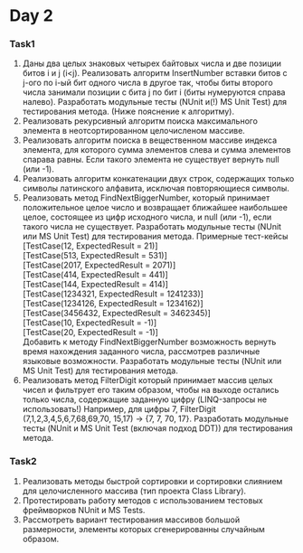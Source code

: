 # Day 2
 
### Task1
1. Даны два целых знаковых четырех байтовых числа и две позиции битов i и j (i<j). Реализовать алгоритм InsertNumber вставки битов с j-ого   по i-ый бит одного числа в другое так, чтобы биты второго числа занимали позиции с бита j по бит i (биты нумеруются справа налево).   Разработать модульные тесты (NUnit и(!) MS Unit Test) для тестирования метода. (Ниже пояснение к алгоритму).
2. Реализовать рекурсивный алгоритм поиска максимального элемента в неотсортированном целочисленом массиве.
3. Реализовать алгоритм поиска в вещественном массиве индекса элемента, для которого сумма элементов слева и сумма элементов спарава равны. Если такого элемента не существует вернуть null (или -1).
4. Реализовать алгоритм конкатенации двух строк, содержащих только символы латинского алфавита, исключая повторяющиеся символы.
5. Реализовать метод FindNextBiggerNumber, который принимает положительное целое число и возвращает ближайшее наибольшее целое, состоящее из цифр исходного числа, и null (или -1), если такого числа не существует.
Разработать модульные тесты (NUnit или MS Unit Test) для тестирования метода. Примерные тест-кейсы
[TestCase(12, ExpectedResult = 21)]  
[TestCase(513, ExpectedResult = 531)]  
[TestCase(2017, ExpectedResult = 2071)]  
[TestCase(414, ExpectedResult = 441)]  
[TestCase(144, ExpectedResult = 414)]  
[TestCase(1234321, ExpectedResult = 1241233)]  
[TestCase(1234126, ExpectedResult = 1234162)]  
[TestCase(3456432, ExpectedResult = 3462345)]  
[TestCase(10, ExpectedResult = -1)]  
[TestCase(20, ExpectedResult = -1)]  
Добавить к методу FindNextBiggerNumber возможность вернуть время нахождения заданного числа, рассмотрев различные языковые возможности. Разработать модульные тесты (NUnit или MS Unit Test) для тестирования метода.
6. Реализовать метод FilterDigit который принимает массив целых чисел и фильтрует его таким образом, чтобы на выходе остались только числа, содержащие заданную цифру (LINQ-запросы не использовать!) Например, для цифры 7, FilterDigit (7,1,2,3,4,5,6,7,68,69,70, 15,17) -> {7, 7, 70, 17}. Разработать модульные тесты (NUnit и MS Unit Test (включая подход DDT)) для тестирования метода.
### Task2
1. Реализовать методы быстрой сортировки и сортировки слиянием для целочисленного массива (тип проекта Class Library). 
2. Протестировать работу методов с использованием тестовых фреймворков NUnit и MS Tests. 
3. Рассмотреть вариант тестирования массивов большой размерности, элементы которых сгенерированны случайным образом.
